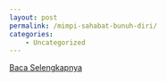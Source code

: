 ```yaml
---
layout: post
permalink: /mimpi-sahabat-bunuh-diri/
categories:
    - Uncategorized
---
```


[Baca Selengkapnya](/09)